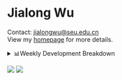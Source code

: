 #  Jialong Wu

Contact: jialongwu@seu.edu.cn<br>
View my [homepage](https://callanwu.github.io/) for more details.

<details><summary>📊Weekly Development Breakdown</summary>

<!--START_SECTION:waka-->

```txt
From: 21 November 2024 - To: 28 November 2024

Total Time: 12 hrs 13 mins

Python   5 hrs 50 mins   ████████████░░░░░░░░░░░░░   47.79 %
Other    5 hrs 12 mins   ██████████▓░░░░░░░░░░░░░░   42.62 %
Bash     32 mins         █░░░░░░░░░░░░░░░░░░░░░░░░   04.48 %
CSV      24 mins         ▓░░░░░░░░░░░░░░░░░░░░░░░░   03.33 %
JSON     11 mins         ▒░░░░░░░░░░░░░░░░░░░░░░░░   01.56 %
```

<!--END_SECTION:waka-->

[![wakatime](https://wakatime.com/badge/user/c6720b29-9431-4a60-bc9d-e1fb2b6bd65f.svg)](https://wakatime.com/@c6720b29-9431-4a60-bc9d-e1fb2b6bd65f)
</details>

[![](https://img.shields.io/badge/Google%20Scholar-4385FE.svg?&color=d6d6d6&style=flat-square&logo=google-scholar)](https://scholar.google.com/citations?user=6eg2m4YAAAAJ)
![](https://komarev.com/ghpvc/?username=callanwu)
